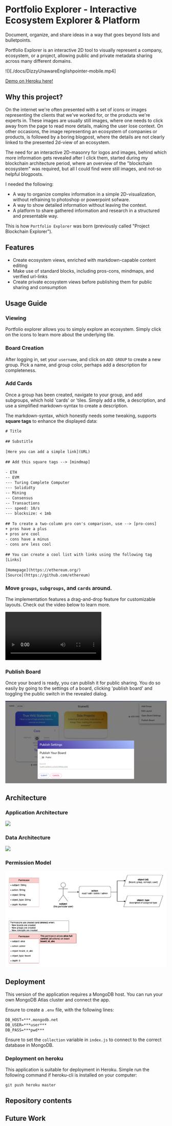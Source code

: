 # Portfolio Explorer - Interactive Ecosystem Explorer & Platform

Document, organize, and share ideas in a way that goes beyond lists and bulletpoints.

Portfolio Explorer is an interactive 2D tool to visually represent a company, ecosystem, or a project, allowing public and private metadata sharing across many different domains.

!()[./docs/DizzyUnawareEnglishpointer-mobile.mp4]

[Demo on Heroku here!](https://blockchain--ecosystem-explorer.herokuapp.com/)

## Why this project?

On the internet we're often presented with a set of icons or images representing the clients that we've worked for, or the products we're experts in.
These images are usually still images, where one needs to click away from the page to read more details, making the user lose context.
On other occasions, the image representing an ecosystem of companies or products, is followed by a boring blogpost, where the details are not clearly linked to the presented 2d-view of an ecosystem.

The need for an interactive 2D-masonry for logos and images, behind which more information gets revealed after I click them, started during my blockchain architecture period, where an overview of the "blockchain ecosystem" was required, but all I could find were still images, and not-so helpful blogposts.

I needed the following:
- A way to organize complex information in a simple 2D-visualization, without refraining to photoshop or powerpoint sofware.
- A way to show detailed information without leaving the context.
- A platform to share gathered information and research in a structured and presentable way.

This is how `Portfolio Explorer` was born (previously called "Project Blockchain Explorer").

## Features

+ Create ecosystem views, enriched with markdown-capable content editing
+ Make use of standard blocks, including pros-cons, mindmaps, and verified url-links
+ Create private ecosystem views before publishing them for public sharing and consumption

## Usage Guide

### Viewing

Portfolio explorer allows you to simply explore an ecosystem. Simply click on the icons to learn more about the underlying tile.

### Board Creation

After logging in, set your `username`, and click on `ADD GROUP` to create a new group. Pick a name, and group color, perhaps add a description for completeness.

### Add Cards

Once a group has been created, navigate to your group, and add subgroups, which hold 'cards' or 'tiles. Simply add a title, a description, and use a simplified markdown-syntax to create a description.

The markdown-syntax, which honestly needs some tweaking, supports **square tags** to enhance the displayed data:

```
# Title

## Substitle

[Here you can add a simple link](URL)

## Add this square tags --> [mindmap]

- ETH
-- EVM
--- Turing Complete Computer
--- Solididty
-- Mining
-- Consensus
-- Transactions
--- speed: 10/s
--- blocksize: < 1mb

## To create a two-column pro con's comparison, use --> [pro-cons]
+ pros have a plus
+ pros are cool
- cons have a minus
- cons are less cool

## You can create a cool list with links using the following tag [Links]

[Homepage](https://ethereum.org/)
[Source](https://github.com/ethereum)

```

### Move `groups`, `subgroups`, and `cards` around.

The implementation features a drag-and-drop feature for customizable layouts. Check out the video below to learn more.

![](InfamousDisgustingIberiannase-mobile.mp4)

### Publish Board

Once your board is ready, you can publish it for public sharing. You do so easily by going to the settings of a board, clicking 'publish board' and toggling the public switch in the revealed dialog.

![](./docs/board_publishing.png)

## Architecture

### Application Architecture

![]("./docs/portfolio_explorer-AppArchitecture.png")

### Data Architecture

![]("./docs/portfolio_explorer-DataStructure.png")

### Permission Model

![](./docs/portfolio_explorer-Permissions.png)

## Deployment

This version of the application requires a MongoDB host. You can run your own MongoDB Atlas cluster and connect the app.

Ensure to create a `.env` file, with the following lines:

```
DB_HOST=***.mongodb.net
DB_USER=***user***
DB_PASS=***pwd***
```

Ensure to set the `collection` variable in `index.js` to connect to the correct database in MongoDB.

### Deployment on heroku

This application is suitable for deployment in Heroku. Simple run the following command if heroku-cli is installed on your computer:

~~~
git push heroku master
~~~

## Repository contents



## Future Work


